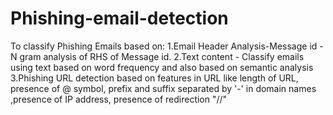 # Phishing-email-detection
To classify Phishing Emails based on:
1.Email Header Analysis-Message id - N gram analysis of RHS of Message id.
2.Text content - Classify emails using text based on word frequency and also based on semantic analysis
3.Phishing URL detection based on features in URL like length of URL, presence of @ symbol, prefix and suffix separated by '-' in domain names  ,presence of IP address, presence of redirection "//"

